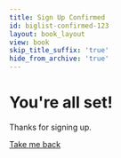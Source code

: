 ```yaml
---
title: Sign Up Confirmed
id: biglist-confirmed-123
layout: book_layout
view: book
skip_title_suffix: 'true'
hide_from_archive: 'true'
---
```


# You're all set!

Thanks for signing up.

<a class="btn btn-large btn-primary" href="/the-big-list-of-stripe-resources">Take me back</a>

<div style="padding-bottom: 2em"></div>
